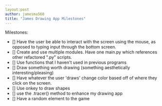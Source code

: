 ```yaml
---
layout:post
author: jamesma560
title: "James Drawing App Milestones"
---
```


Milestones:

- [] Have the user be able to interact with the screen using the mouse, as opposed to typing input through the bottom screen.
- [] Create and use multiple modules. Have one main.py which references other refactored ".py" scripts. 
- [] Use functions that I haven't used in previous programs
- [] Draw something worth drawing (something aesthetically interesting/pleasing)
- [] Have whatever the user 'draws' change color based off of where they click on the screen. 
- [] Use onkey to draw shapes
- [] use the .tracer() method to enhance my drawing app
- [] Have a random element to the game

